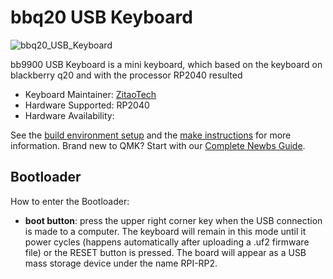 # bbq20 USB Keyboard

![bbq20_USB_Keyboard](https://i.imgur.com/Ig00oQE.jpeg)

bb9900 USB Keyboard is a mini keyboard, which based on the keyboard on blackberry q20 and with the processor RP2040 resulted 

* Keyboard Maintainer: [ZitaoTech](https://github.com/ZitaoTech)
* Hardware Supported: RP2040
* Hardware Availability:


See the [build environment setup](https://docs.qmk.fm/#/getting_started_build_tools) and the [make instructions](https://docs.qmk.fm/#/getting_started_make_guide) for more information. Brand new to QMK? Start with our [Complete Newbs Guide](https://docs.qmk.fm/#/newbs).


## Bootloader

How to enter the Bootloader:

* **boot button**: press the upper right corner key when the USB connection is made to a computer. The keyboard will remain in this mode until it power cycles (happens automatically after uploading a .uf2 firmware file) or the RESET button is pressed. The board will appear as a USB mass storage device under the name RPI-RP2.

